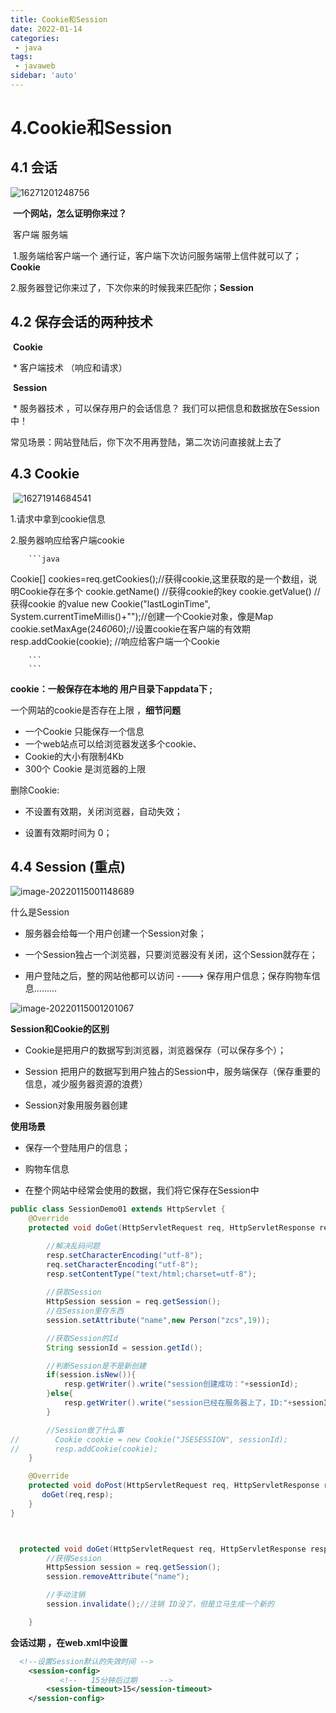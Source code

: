 ```yaml
---
title: Cookie和Session
date: 2022-01-14
categories:
 - java
tags:
 - javaweb
sidebar: 'auto'
---
```

# 4.Cookie和Session

## 4.1 会话

   ![16271201248756](https://gitee.com/yishenlaoban/git-typore/raw/master/image_my/1627120248756.png)

​    **一个网站，怎么证明你来过？**

​    客户端                 服务端

​     1.服务端给客户端一个 通行证，客户端下次访问服务端带上信件就可以了；**Cookie**

​     2.服务器登记你来过了，下次你来的时候我来匹配你；**Session**

 

##  4.2 保存会话的两种技术

​        **Cookie**

​              * 客户端技术 （响应和请求）

​       **Session**

​             * 服务器技术 ，可以保存用户的会话信息？ 我们可以把信息和数据放在Session中！



常见场景：网站登陆后，你下次不用再登陆，第二次访问直接就上去了



## 4.3 Cookie

​     ![16271914684541](https://gitee.com/yishenlaoban/git-typore/raw/master/image_my/1627914684541.png)

 1.请求中拿到cookie信息

   2.服务器响应给客户端cookie

        ```java

Cookie[] cookies=req.getCookies();//获得cookie,这里获取的是一个数组，说明Cookie存在多个
cookie.getName() //获得cookie的key
cookie.getValue() //获得cookie 的value
new Cookie("lastLoginTime", System.currentTimeMillis()+"");//创建一个Cookie对象，像是Map
cookie.setMaxAge(24*60*60);//设置cookie在客户端的有效期
resp.addCookie(cookie); //响应给客户端一个Cookie

        ```
        ```

**cookie：一般保存在本地的 用户目录下appdata下 ;**



一个网站的cookie是否存在上限 ，**细节问题**

   * 一个Cookie 只能保存一个信息
   * 一个web站点可以给浏览器发送多个cookie、
   * Cookie的大小有限制4Kb
   * 300个 Cookie 是浏览器的上限



删除Cookie:

* 不设置有效期，关闭浏览器，自动失效；

* 设置有效期时间为 0；

  

## 4.4 Session (**重点**)

 ![image-20220115001148689](https://gitee.com/yishenlaoban/git-typore/raw/master/image_my/image-20220115001148689.png)



什么是Session

* 服务器会给每一个用户创建一个Session对象；

* 一个Session独占一个浏览器，只要浏览器没有关闭，这个Session就存在；

* 用户登陆之后，整的网站他都可以访问 ----> 保存用户信息；保存购物车信息......... 

  

![image-20220115001201067](https://gitee.com/yishenlaoban/git-typore/raw/master/image_my/image-20220115001201067.png)



**Session和Cookie的区别**

   * Cookie是把用户的数据写到浏览器，浏览器保存（可以保存多个）；

   * Session 把用户的数据写到用户独占的Session中，服务端保存（保存重要的信息，减少服务器资源的浪费）

   * Session对象用服务器创建

     

**使用场景**

   * 保存一个登陆用户的信息；

   * 购物车信息

   * 在整个网站中经常会使用的数据，我们将它保存在Session中

     

```java
public class SessionDemo01 extends HttpServlet {
    @Override
    protected void doGet(HttpServletRequest req, HttpServletResponse resp) throws ServletException, IOException {

        //解决乱码问题
        resp.setCharacterEncoding("utf-8");
        req.setCharacterEncoding("utf-8");
        resp.setContentType("text/html;charset=utf-8");
        
        //获取Session
        HttpSession session = req.getSession();
        //在Session里存东西
        session.setAttribute("name",new Person("zcs",19));

        //获取Session的Id
        String sessionId = session.getId();

        //判断Session是不是新创建
        if(session.isNew()){
            resp.getWriter().write("session创建成功："+sessionId);
        }else{
            resp.getWriter().write("session已经在服务器上了，ID:"+sessionId);
        }

        //Session做了什么事
//        Cookie cookie = new Cookie("JSESESSION", sessionId);
//        resp.addCookie(cookie);
    }

    @Override
    protected void doPost(HttpServletRequest req, HttpServletResponse resp) throws ServletException, IOException {
       doGet(req,resp);
    }
}



  protected void doGet(HttpServletRequest req, HttpServletResponse resp) throws ServletException, IOException {
        //获得Session
        HttpSession session = req.getSession();
        session.removeAttribute("name");

        //手动注销
        session.invalidate();//注销 ID没了，但是立马生成一个新的

    }
```



**会话过期 ，在web.xml中设置**

```xml
  <!--设置Session默认的失效时间 -->
    <session-config>
           <!--   15分钟后过期     -->
        <session-timeout>15</session-timeout>
    </session-config>
```

